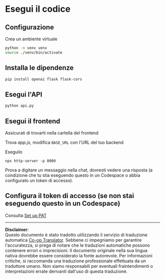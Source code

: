 <!--
CO_OP_TRANSLATOR_METADATA:
{
  "original_hash": "537f02a36d73db093cbb8b9b44867645",
  "translation_date": "2025-09-01T15:47:37+00:00",
  "source_file": "9-chat-project/solution/backend/python/README.md",
  "language_code": "it"
}
-->
# Esegui il codice

## Configurazione

Crea un ambiente virtuale

```sh
python -m venv venv
source ./venv/bin/activate
```

## Installa le dipendenze

```sh
pip install openai flask flask-cors 
```

## Esegui l'API

```sh
python api.py
```

## Esegui il frontend

Assicurati di trovarti nella cartella del frontend

Trova *app.js*, modifica `BASE_URL` con l'URL del tuo backend

Eseguilo

```
npx http-server -p 8000
```

Prova a digitare un messaggio nella chat, dovresti vedere una risposta (a condizione che tu stia eseguendo questo in un Codespace o abbia configurato un token di accesso).

## Configura il token di accesso (se non stai eseguendo questo in un Codespace)

Consulta [Set up PAT](https://docs.github.com/en/authentication/keeping-your-account-and-data-secure/managing-your-personal-access-tokens)

---

**Disclaimer**:  
Questo documento è stato tradotto utilizzando il servizio di traduzione automatica [Co-op Translator](https://github.com/Azure/co-op-translator). Sebbene ci impegniamo per garantire l'accuratezza, si prega di notare che le traduzioni automatiche possono contenere errori o imprecisioni. Il documento originale nella sua lingua nativa dovrebbe essere considerato la fonte autorevole. Per informazioni critiche, si raccomanda una traduzione professionale effettuata da un traduttore umano. Non siamo responsabili per eventuali fraintendimenti o interpretazioni errate derivanti dall'uso di questa traduzione.